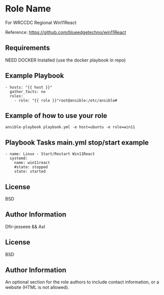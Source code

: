 Role Name
=========

For WRCCDC Regional Win11React

Reference: https://github.com/blueedgetechno/win11React

Requirements
------------

NEED DOCKER Installed (use the docker playbook in repo)


Example Playbook
----------------
```
- hosts: "{{ host }}"
  gather_facts: no
  roles:
    - role: "{{ role }}"root@ansible:/etc/ansible# 
```

Example of how to use your role
--------------------------------
```
ansible-playbook playbook.yml -e host=ubuntu -e role=win11
```


Playbook Tasks main.yml stop/start example
---------------------------------------
```
- name: Linux - Start/Restart Win11React
  systemd:
    name: win11react
    #state: stopped
    state: started
```

License
-------

BSD

Author Information
------------------
Dfir-jesseee && Axl


License
-------

BSD

Author Information
------------------

An optional section for the role authors to include contact information, or a website (HTML is not allowed).
